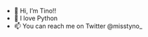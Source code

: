 - 👋 Hi, I’m Tino!!
- 🌱 I love Python
- 📫 You can reach me on Twitter @misstyno_

<!---
tinofay/tinofay is a ✨ special ✨ repository because its `README.md` (this file) appears on your GitHub profile.
You can click the Preview link to take a look at your changes.
--->
